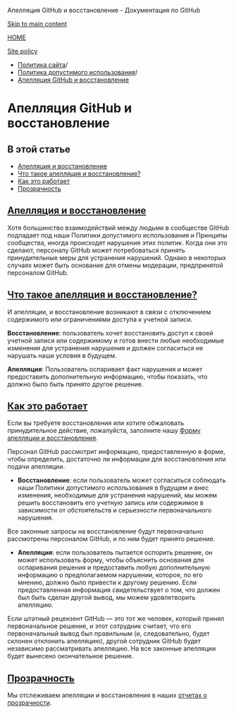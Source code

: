 Апелляция GitHub и восстановление - Документация по GitHub

[Skip to main content](#main-content)

[HOME](/ru)

[Site policy](/ru/site-policy)

* [Политика сайта](/ru/site-policy)/
* [Политика допустимого использования](/ru/site-policy/acceptable-use-policies)/
* [Апелляция GitHub и восстановление](/ru/site-policy/acceptable-use-policies/github-appeal-and-reinstatement)

Апелляция GitHub и восстановление
==========

В этой статье
----------

* [Апелляция и восстановление](#appeal-and-reinstatement)
* [Что такое апелляция и восстановление?](#what-are-appeals-and-reinstatements)
* [Как это работает](#how-this-works)
* [Прозрачность](#reinstatements)

[Апелляция и восстановление](#appeal-and-reinstatement)
----------

Хотя большинство взаимодействий между людьми в сообществе GitHub подпадает под наши Политики допустимого использования и Принципы сообщества, иногда происходят нарушения этих политик. Когда они это сделают, персоналу GitHub может потребоваться принять принудительные меры для устранения нарушений. Однако в некоторых случаях может быть основание для отмены модерации, предпринятой персоналом GitHub.

[Что такое апелляция и восстановление?](#what-are-appeals-and-reinstatements)
----------

И апелляции, и восстановление возникают в связи с отключением содержимого или ограничениями доступа к учетной записи.

**Восстановление**: пользователь хочет восстановить доступ к своей учетной записи или содержимому и готов внести любые необходимые изменения для устранения нарушения и должен согласиться не нарушать наши условия в будущем.

**Апелляция**: Пользователь оспаривает факт нарушения и может предоставить дополнительную информацию, чтобы показать, что должно было быть принято другое решение.

[Как это работает](#how-this-works)
----------

Если вы требуете восстановления или хотите обжаловать принудительное действие, пожалуйста, заполните нашу [Форму апелляции и восстановления](https://support.github.com/contact/reinstatement).

Персонал GitHub рассмотрит информацию, предоставленную в форме, чтобы определить, достаточно ли информации для восстановления или подачи апелляции.

* **Восстановление**: если пользователь может согласиться соблюдать наши Политики допустимого использования в будущем и внес изменения, необходимые для устранения нарушений, мы можем решить восстановить его учетную запись или содержимое в зависимости от обстоятельств и серьезности первоначального нарушения.

Все законные запросы на восстановление будут первоначально рассмотрены персоналом GitHub, и по ним будет принято решение.

* **Апелляция**: если пользователь пытается оспорить решение, он может использовать форму, чтобы объяснить основания для оспаривания решения и предоставить любую дополнительную информацию о предполагаемом нарушении, которое, по его мнению, должно было привести к другому решению. Если предоставленная информация свидетельствует о том, что должен был быть сделан другой вывод, мы можем удовлетворить апелляцию.

Если штатный рецензент GitHub — это тот же человек, который принял первоначальное решение, и этот сотрудник считает, что его первоначальный вывод был правильным (и, следовательно, будет склонен отклонить апелляцию), другой сотрудник GitHub будет независимо рассматривать апелляцию. На все законные апелляции будет вынесено окончательное решение.

[Прозрачность](#reinstatements)
----------

Мы отслеживаем апелляции и восстановления в наших [отчетах о прозрачности](https://github.blog/2022-01-27-2021-transparency-report/#Appeals_and_other_reinstatements).
